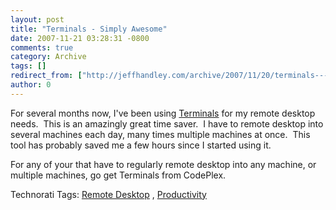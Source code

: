 ```yaml
---
layout: post
title: "Terminals - Simply Awesome"
date: 2007-11-21 03:28:31 -0800
comments: true
category: Archive
tags: []
redirect_from: ["http://jeffhandley.com/archive/2007/11/20/terminals---simply-awesome"]
author: 0
---
```

<!-- more -->
<p>For several months now, I've been using <a href="http://www.codeplex.com/Terminals" target="_blank">Terminals</a> for my remote desktop needs.  This is an amazingly great time saver.  I have to remote desktop into several machines each day, many times multiple machines at once.  This tool has probably saved me a few hours since I started using it.</p>  <p>For any of your that have to regularly remote desktop into any machine, or multiple machines, go get Terminals from CodePlex.</p>  <div class="wlWriterSmartContent" id="scid:0767317B-992E-4b12-91E0-4F059A8CECA8:8d697b5c-5553-4679-9233-24f33a0bd330" style="padding-right: 0px; display: inline; padding-left: 0px; padding-bottom: 0px; margin: 0px; padding-top: 0px">Technorati Tags:  		<a href="http://technorati.com/tags/Remote%20Desktop/" rel="tag">Remote Desktop</a> 		,  		<a href="http://technorati.com/tags/Productivity/" rel="tag">Productivity</a> 		</div>

